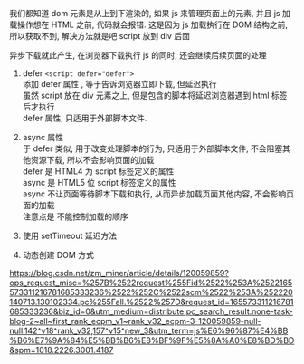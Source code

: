 我们都知道 dom 元素是从上到下渲染的, 如果 js 来管理页面上的元素, 并且 js 加载操作想在 HTML 之前, 代码就会报错.
这是因为 js 加载执行在 DOM 结构之前, 所以获取不到, 解决方法就是吧 script 放到 div 后面

异步下载就此产生, 在浏览器下载执行 js 的同时, 还会继续后续页面的处理

1. defer
   `<script defer="defer">`  
   添加 defer 属性 , 等于告诉浏览器立即下载, 但延迟执行  
   虽然 script 放在 div 元素之上, 但是包含的脚本将延迟浏览器遇到 html 标签后才执行  
   defer 属性, 只适用于外部脚本文件.

2. async 属性  
   于 defer 类似, 用于改变处理脚本的行为, 只适用于外部脚本文件, 不会阻塞其他资源下载, 所以不会影响页面的加载  
   defer 是 HTML4 为 script 标签定义的属性  
   async 是 HTML5 位 script 标签定义的属性  
   async 不让页面等待脚本下载和执行, 从而异步加载页面其他内容, 不会影响页面的加载  
   注意点是 不能控制加载的顺序

3. 使用 setTimeout 延迟方法
4. 动态创建 DOM 方式

https://blog.csdn.net/zm_miner/article/details/120059859?ops_request_misc=%257B%2522request%255Fid%2522%253A%2522165573311216781685333236%2522%252C%2522scm%2522%253A%252220140713.130102334.pc%255Fall.%2522%257D&request_id=165573311216781685333236&biz_id=0&utm_medium=distribute.pc_search_result.none-task-blog-2~all~first_rank_ecpm_v1~rank_v32_ecpm-3-120059859-null-null.142^v18^rank_v32,157^v15^new_3&utm_term=js%E6%96%87%E4%BB%B6%E7%9A%84%E5%BB%B6%E8%BF%9F%E5%8A%A0%E8%BD%BD&spm=1018.2226.3001.4187
